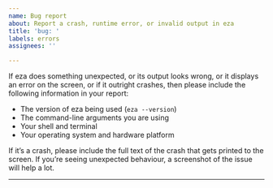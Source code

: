 ```yaml
---
name: Bug report
about: Report a crash, runtime error, or invalid output in eza
title: 'bug: '
labels: errors
assignees: ''

---
```


If eza does something unexpected, or its output looks wrong, or it displays an error on the screen, or if it outright crashes, then please include the following information in your report:

- The version of eza being used (`eza --version`)
- The command-line arguments you are using
- Your shell and terminal
- Your operating system and hardware platform

If it’s a crash, please include the full text of the crash that gets printed to the screen. If you’re seeing unexpected behaviour, a screenshot of the issue will help a lot.

---

